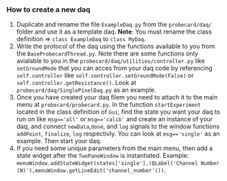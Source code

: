 ### How to create a new daq

 1) Duplicate and rename the file `ExampleDaq.py` from the `probecard/daq/` folder and use it as a template daq. **Note**: You must rename the class definition => `class ExampleDaq` to `class MyDaq`.
 2) Write the protocol of the daq using the functions available to you from the `BaseProbecardThread.py`. Note there are some functions only avialable to you in the `probecard/daq/utilities/controller.py` like `setGroundMode` that you can acces from your daq code by referencing `self.controller` like `self.controller.setGroundMode(False)` or `self.controller.getResistance()`. Look at `probecard/daq/SinglePixelDaq.py` as an example.
 3) Once you have created your daq filem you need to attach it to the main menu at `probecard/probecard.py`. In the function `startExperiment` located in the class definition of `Gui`, find the state you want your daq to run on like `msg=='all'` or `msg=='calib'` and create an instance of your daq, and connect `newData`,`done`, and `log` signals to the window functions `addPoint`, `finalize`, `log` respectivly. You can look at `msg=='single'` as an example. Then start your daq.
 4) If you need some unique parameters from the main menu, then add a state widget after the `TwoPaneWindow` is instantiated. Example: ```menuWindow.addStateWidget(states['single'],(QLabel('Channel Number (N)'),menuWindow.getLineEdit('channel_number')))```.

